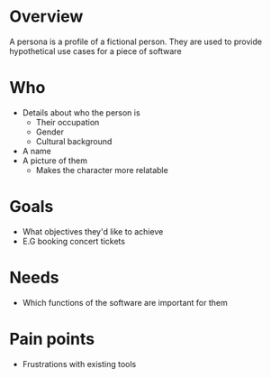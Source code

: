 # Overview
A persona is a profile of a fictional person. They are used to provide hypothetical use cases for a piece of software

# Who
- Details about who the person is
	- Their occupation
	- Gender
	- Cultural background
- A name
- A picture of them
	- Makes the character more relatable

# Goals
- What objectives they'd like to achieve
- E.G booking concert tickets

# Needs
- Which functions of the software are important for them

# Pain points
- Frustrations with existing tools
